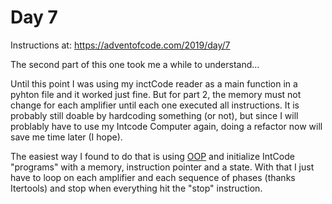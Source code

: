 # Day 7

Instructions at: https://adventofcode.com/2019/day/7

The second part of this one took me a while to understand...

Until this point I was using my inctCode reader as a main function in a pyhton file and it worked just fine. But for part 2, the memory must not change for each amplifier until each one executed all instructions. It is probably still doable by hardcoding something (or not), but since I will problably have to use my Intcode Computer again, doing a refactor now will save me time later (I hope).

The easiest way I found to do that is using [OOP](https://en.wikipedia.org/wiki/Object-oriented_programming) and initialize IntCode "programs" with a memory, instruction pointer and a state. With that I just have to loop on each amplifier and each sequence of phases (thanks Itertools) and stop when everything hit the "stop" instruction.
